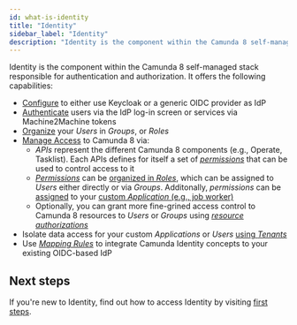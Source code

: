 ```yaml
---
id: what-is-identity
title: "Identity"
sidebar_label: "Identity"
description: "Identity is the component within the Camunda 8 self-managed stack responsible for authentication and authorization."
---
```


Identity is the component within the Camunda 8 self-managed stack responsible for authentication and authorization. It offers the following capabilities:

- [Configure](/self-managed/identity/configuration/identity-configuration-overview.md) to either use Keycloak or a generic OIDC provider as IdP
- [Authenticate](/self-managed/identity/authentication.md) users via the IdP log-in screen or services via Machine2Machine tokens
- [Organize](/self-managed/identity/application-user-group-role-management/identity-application-user-group-role-management-overview.md) your _Users_ in _Groups_, or _Roles_
- [Manage Access](/self-managed/identity/access-management/access-management-overview.md) to Camunda 8 via:
  - _APIs_ represent the different Camunda 8 components (e.g., Operate, Tasklist). Each APIs defines for itself a set of [_permissions_](/self-managed/identity/access-management/access-management-overview.md#available-permissions) that can be used to control access to it
  - [_Permissions_](/self-managed/identity/access-management/access-management-overview.md#available-permissions) can be [organized in _Roles_](/self-managed/identity/access-management/manage-permissions.md#managing-permissions-for-roles), which can be assigned to _Users_ either directly or via _Groups_. Additonally, _permissions_ can be [assigned](/self-managed/identity/access-management/manage-permissions.md#managing-permissions-for-applications) to your [custom _Application_ (e.g., job worker)](versioned_docs/version-8.7/self-managed/identity/application-user-group-role-management/applications.md)
  - Optionally, you can grant more fine-grined access control to Camunda 8 resources to _Users_ or _Groups_ using [_resource authorizations_](/self-managed/identity/access-management/resource-authorizations.md#overview)
- Isolate data access for your custom _Applications_ or _Users_ [using _Tenants_](/self-managed/identity/managing-tenants.md)
- Use [_Mapping Rules_](/self-managed/identity/mapping-rules.md) to integrate Camunda Identity concepts to your existing OIDC-based IdP

## Next steps

If you're new to Identity, find out how to access Identity by visiting [first steps](/self-managed/identity/identity-first-steps.md).
